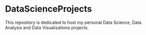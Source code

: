 # DataScienceProjects
This repository is dedicated to host my personal Data Science, Data Analysis and Data Visualizations projects.
